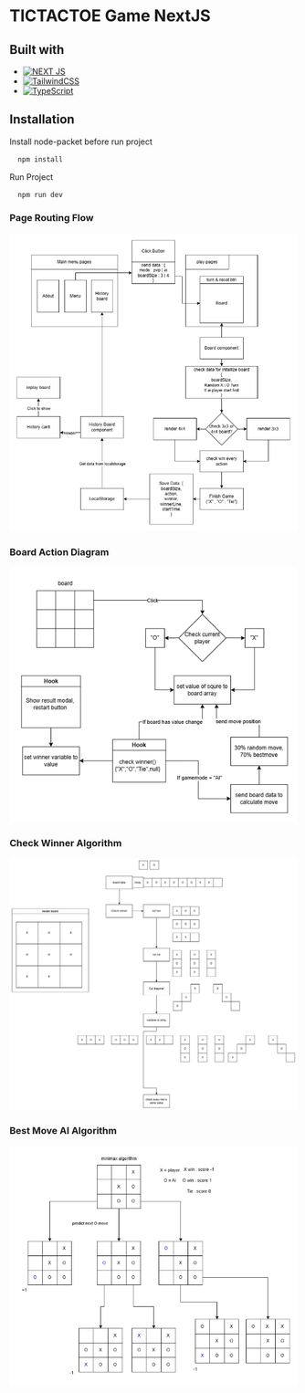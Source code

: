 
# TICTACTOE Game NextJS

## Built with

* [![NEXT JS][NEXTJS]][NEXTJS-URl]
* [![TailwindCSS][tawilwindCSS]][tailwind-url]
* [![TypeScript][typescript-logo]][typescript-url]



[NEXTJS]: https://img.shields.io/badge/next%20js-000000?style=for-the-badge&logo=nextdotjs&logoColor=white

[NEXTJS-URl]: https://nextjs.org/

[tawilwindCSS]: https://img.shields.io/badge/Tailwind_CSS-38B2AC?style=for-the-badge&logo=tailwind-css&logoColor=white
[tailwind-url]: https://tailwindcss.com/

[typescript-logo]: https://img.shields.io/badge/TypeScript-007ACC?style=for-the-badge&logo=typescript&logoColor=white
[typescript-url]:https://www.typescriptlang.org/
## Installation

Install node-packet before run project

```bash
  npm install
```
    
Run Project

```bash
  npm run dev
```
### Page Routing Flow
![page-diagram](https://github.com/LittleT0fu/nextjs-xo-game/blob/master/diagram/page-diagram.png)

### Board Action Diagram
![board-action](https://github.com/LittleT0fu/nextjs-xo-game/blob/master/diagram/board-action-diagram.png)

### Check Winner Algorithm
![check winner](https://github.com/LittleT0fu/nextjs-xo-game/blob/master/diagram/checkWinner-diagram.png)

### Best Move AI Algorithm
![best move](https://github.com/LittleT0fu/nextjs-xo-game/blob/master/diagram/bestmove-diagram.png)
